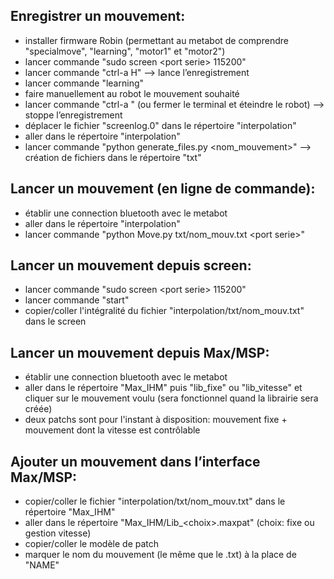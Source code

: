 
## Enregistrer un mouvement:

* installer firmware Robin (permettant au metabot de comprendre "specialmove", "learning", "motor1" et "motor2")
* lancer commande "sudo screen \<port serie\> 115200"
* lancer commande "ctrl-a H" —> lance l’enregistrement
* lancer commande "learning"
* faire manuellement au robot le mouvement souhaité
* lancer commande "ctrl-a \" (ou fermer le terminal et éteindre le robot) —> stoppe l’enregistrement
* déplacer le fichier "screenlog.0" dans le répertoire "interpolation"
* aller dans le répertoire "interpolation"
* lancer commande "python generate_files.py \<nom_mouvement\>" —> création de fichiers dans le répertoire "txt"




## Lancer un mouvement (en ligne de commande):

* établir une connection bluetooth avec le metabot
* aller dans le répertoire "interpolation"
* lancer commande "python Move.py txt/nom_mouv.txt \<port serie\>"
	



## Lancer un mouvement depuis screen:

* lancer commande "sudo screen \<port serie\> 115200"
* lancer commande "start"
* copier/coller l'intégralité du fichier "interpolation/txt/nom_mouv.txt" dans le screen




## Lancer un mouvement depuis Max/MSP:

* établir une connection bluetooth avec le metabot
* aller dans le répertoire "Max_IHM" puis "lib_fixe" ou "lib_vitesse" et cliquer sur le mouvement voulu (sera fonctionnel quand la librairie sera créée)
* deux patchs sont pour l'instant à disposition: mouvement fixe + mouvement dont la vitesse est contrôlable




## Ajouter un mouvement dans l’interface Max/MSP:

* copier/coller le fichier "interpolation/txt/nom_mouv.txt" dans le répertoire "Max_IHM"
* aller dans le répertoire "Max_IHM/Lib_\<choix\>.maxpat" (choix: fixe ou gestion vitesse)
* copier/coller le modèle de patch
* marquer le nom du mouvement (le même que le .txt) à la place de "NAME"
